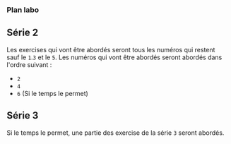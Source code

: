 ### Plan labo

## Série 2
Les exercises qui vont être abordés seront tous les numéros qui restent sauf le ``1``.``3`` et le ``5``.
Les numéros qui vont être abordés seront abordés dans l'ordre suivant :

- ``2``
- ``4``
- ``6`` (Si le temps le permet)


## Série 3
Si le temps le permet, une partie des exercise de la série ``3`` seront abordés.
